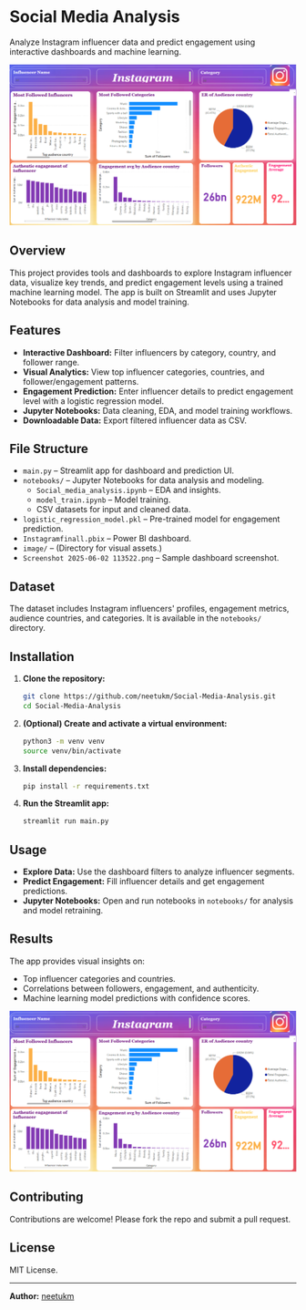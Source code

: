 
# Social Media Analysis

Analyze Instagram influencer data and predict engagement using interactive dashboards and machine learning.

![Dashboard Screenshot](./Screenshot%202025-06-02%20113522.png)

## Overview

This project provides tools and dashboards to explore Instagram influencer data, visualize key trends, and predict engagement levels using a trained machine learning model. The app is built on Streamlit and uses Jupyter Notebooks for data analysis and model training.

## Features

- **Interactive Dashboard:** Filter influencers by category, country, and follower range.
- **Visual Analytics:** View top influencer categories, countries, and follower/engagement patterns.
- **Engagement Prediction:** Enter influencer details to predict engagement level with a logistic regression model.
- **Jupyter Notebooks:** Data cleaning, EDA, and model training workflows.
- **Downloadable Data:** Export filtered influencer data as CSV.

## File Structure

- `main.py` – Streamlit app for dashboard and prediction UI.
- `notebooks/` – Jupyter Notebooks for data analysis and modeling.
  - `Social_media_analysis.ipynb` – EDA and insights.
  - `model_train.ipynb` – Model training.
  - CSV datasets for input and cleaned data.
- `logistic_regression_model.pkl` – Pre-trained model for engagement prediction.
- `Instagramfinall.pbix` – Power BI dashboard.
- `image/` – (Directory for visual assets.)
- `Screenshot 2025-06-02 113522.png` – Sample dashboard screenshot.

## Dataset

The dataset includes Instagram influencers' profiles, engagement metrics, audience countries, and categories. It is available in the `notebooks/` directory.

## Installation

1. **Clone the repository:**
    ```bash
    git clone https://github.com/neetukm/Social-Media-Analysis.git
    cd Social-Media-Analysis
    ```

2. **(Optional) Create and activate a virtual environment:**
    ```bash
    python3 -m venv venv
    source venv/bin/activate
    ```

3. **Install dependencies:**
    ```bash
    pip install -r requirements.txt
    ```

4. **Run the Streamlit app:**
    ```bash
    streamlit run main.py
    ```

## Usage

- **Explore Data:** Use the dashboard filters to analyze influencer segments.
- **Predict Engagement:** Fill influencer details and get engagement predictions.
- **Jupyter Notebooks:** Open and run notebooks in `notebooks/` for analysis and model retraining.

## Results

The app provides visual insights on:
- Top influencer categories and countries.
- Correlations between followers, engagement, and authenticity.
- Machine learning model predictions with confidence scores.

![Sample Dashboard](./Screenshot%202025-06-02%20113522.png)

## Contributing

Contributions are welcome! Please fork the repo and submit a pull request.

## License

MIT License.

---

**Author:** [neetukm](https://github.com/neetukm)
